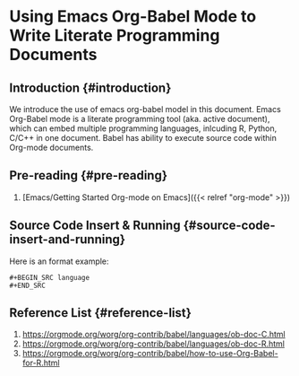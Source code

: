 # Using Emacs Org-Babel Mode to Write Literate Programming Documents


## Introduction {#introduction}

We introduce the use of emacs org-babel model in this document. Emacs Org-Babel mode is a literate programming tool (aka. active document), which can embed multiple programming languages, inlcuding R, Python, C/C++ in one document. Babel has ability to execute source code within Org-mode documents.


## Pre-reading {#pre-reading}

1.  [Emacs/Getting Started Org-mode on Emacs]({{< relref "org-mode" >}})


## Source Code Insert &amp; Running {#source-code-insert-and-running}

Here is an format example:

```text
#+BEGIN_SRC language
#+END_SRC
```


## Reference List {#reference-list}

1.  <https://orgmode.org/worg/org-contrib/babel/languages/ob-doc-C.html>
2.  <https://orgmode.org/worg/org-contrib/babel/languages/ob-doc-R.html>
3.  <https://orgmode.org/worg/org-contrib/babel/how-to-use-Org-Babel-for-R.html>

